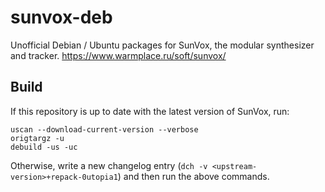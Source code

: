 # sunvox-deb

Unofficial Debian / Ubuntu packages for SunVox, the modular synthesizer and tracker. https://www.warmplace.ru/soft/sunvox/

## Build

If this repository is up to date with the latest version of SunVox, run:

```
uscan --download-current-version --verbose
origtargz -u
debuild -us -uc
```

Otherwise, write a new changelog entry (`dch -v <upstream-version>+repack-0utopia1`) and then run the above commands.
